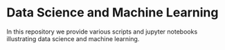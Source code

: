 # Data Science and Machine Learning

In this repository we provide various scripts and jupyter notebooks illustrating data science and machine learning.